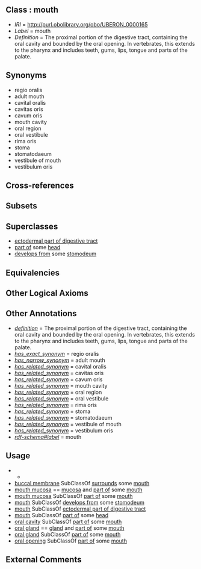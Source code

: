 
## Class : mouth

 * *IRI* = http://purl.obolibrary.org/obo/UBERON_0000165
 * *Label* = mouth
 * *Definition* = The proximal portion of the digestive tract, containing the oral cavity and bounded by the oral opening. In vertebrates, this extends to the pharynx and includes teeth, gums, lips, tongue and parts of the palate.

## Synonyms

 * regio oralis
 * adult mouth
 * cavital oralis
 * cavitas oris
 * cavum oris
 * mouth cavity
 * oral region
 * oral vestibule
 * rima oris
 * stoma
 * stomatodaeum
 * vestibule of mouth
 * vestibulum oris

## Cross-references


## Subsets


## Superclasses

 * [ectodermal part of digestive tract](../../UBERON/06/UBERON_0004906.md)
 * [part of](../../BFO/50/BFO_0000050.md) some [head](../../UBERON/33/UBERON_0000033.md)
 * [develops from](../../RO/02/RO_0002202.md) some [stomodeum](../../UBERON/30/UBERON_0000930.md)

## Equivalencies


## Other Logical Axioms


## Other Annotations

 * *[definition](../../IAO/15/IAO_0000115.md)* = The proximal portion of the digestive tract, containing the oral cavity and bounded by the oral opening. In vertebrates, this extends to the pharynx and includes teeth, gums, lips, tongue and parts of the palate.
 * *[has_exact_synonym](../../ym/oboInOwl#hasExactSynonym.md)* = regio oralis
 * *[has_narrow_synonym](../../ym/oboInOwl#hasNarrowSynonym.md)* = adult mouth
 * *[has_related_synonym](../../ym/oboInOwl#hasRelatedSynonym.md)* = cavital oralis
 * *[has_related_synonym](../../ym/oboInOwl#hasRelatedSynonym.md)* = cavitas oris
 * *[has_related_synonym](../../ym/oboInOwl#hasRelatedSynonym.md)* = cavum oris
 * *[has_related_synonym](../../ym/oboInOwl#hasRelatedSynonym.md)* = mouth cavity
 * *[has_related_synonym](../../ym/oboInOwl#hasRelatedSynonym.md)* = oral region
 * *[has_related_synonym](../../ym/oboInOwl#hasRelatedSynonym.md)* = oral vestibule
 * *[has_related_synonym](../../ym/oboInOwl#hasRelatedSynonym.md)* = rima oris
 * *[has_related_synonym](../../ym/oboInOwl#hasRelatedSynonym.md)* = stoma
 * *[has_related_synonym](../../ym/oboInOwl#hasRelatedSynonym.md)* = stomatodaeum
 * *[has_related_synonym](../../ym/oboInOwl#hasRelatedSynonym.md)* = vestibule of mouth
 * *[has_related_synonym](../../ym/oboInOwl#hasRelatedSynonym.md)* = vestibulum oris
 * *[rdf-schema#label](../../el/rdf-schema#label.md)* = mouth

## Usage

 * -
 * [buccal membrane](../../CEPH/40/CEPH_0000040.md) SubClassOf [surrounds](../../ds/ceph#surrounds.md) some [mouth](../../UBERON/65/UBERON_0000165.md)
 * [mouth mucosa](../../UBERON/29/UBERON_0003729.md) == [mucosa](../../UBERON/44/UBERON_0000344.md) and [part of](../../BFO/50/BFO_0000050.md) some [mouth](../../UBERON/65/UBERON_0000165.md)
 * [mouth mucosa](../../UBERON/29/UBERON_0003729.md) SubClassOf [part of](../../BFO/50/BFO_0000050.md) some [mouth](../../UBERON/65/UBERON_0000165.md)
 * [mouth](../../UBERON/65/UBERON_0000165.md) SubClassOf [develops from](../../RO/02/RO_0002202.md) some [stomodeum](../../UBERON/30/UBERON_0000930.md)
 * [mouth](../../UBERON/65/UBERON_0000165.md) SubClassOf [ectodermal part of digestive tract](../../UBERON/06/UBERON_0004906.md)
 * [mouth](../../UBERON/65/UBERON_0000165.md) SubClassOf [part of](../../BFO/50/BFO_0000050.md) some [head](../../UBERON/33/UBERON_0000033.md)
 * [oral cavity](../../UBERON/67/UBERON_0000167.md) SubClassOf [part of](../../BFO/50/BFO_0000050.md) some [mouth](../../UBERON/65/UBERON_0000165.md)
 * [oral gland](../../UBERON/47/UBERON_0010047.md) == [gland](../../UBERON/30/UBERON_0002530.md) and [part of](../../BFO/50/BFO_0000050.md) some [mouth](../../UBERON/65/UBERON_0000165.md)
 * [oral gland](../../UBERON/47/UBERON_0010047.md) SubClassOf [part of](../../BFO/50/BFO_0000050.md) some [mouth](../../UBERON/65/UBERON_0000165.md)
 * [oral opening](../../UBERON/66/UBERON_0000166.md) SubClassOf [part of](../../BFO/50/BFO_0000050.md) some [mouth](../../UBERON/65/UBERON_0000165.md)

## External Comments

